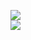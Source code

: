 [![](https://img.shields.io/badge/Made%20With-Github%20Spray-lightgrey.svg?style=for-the-badge&logo=github)](https://github.com/Annihil/github-spray#12782)  
[![](https://i.imgur.com/2DrTn0Z.gif)](https://github.com/Annihil/github-spray)